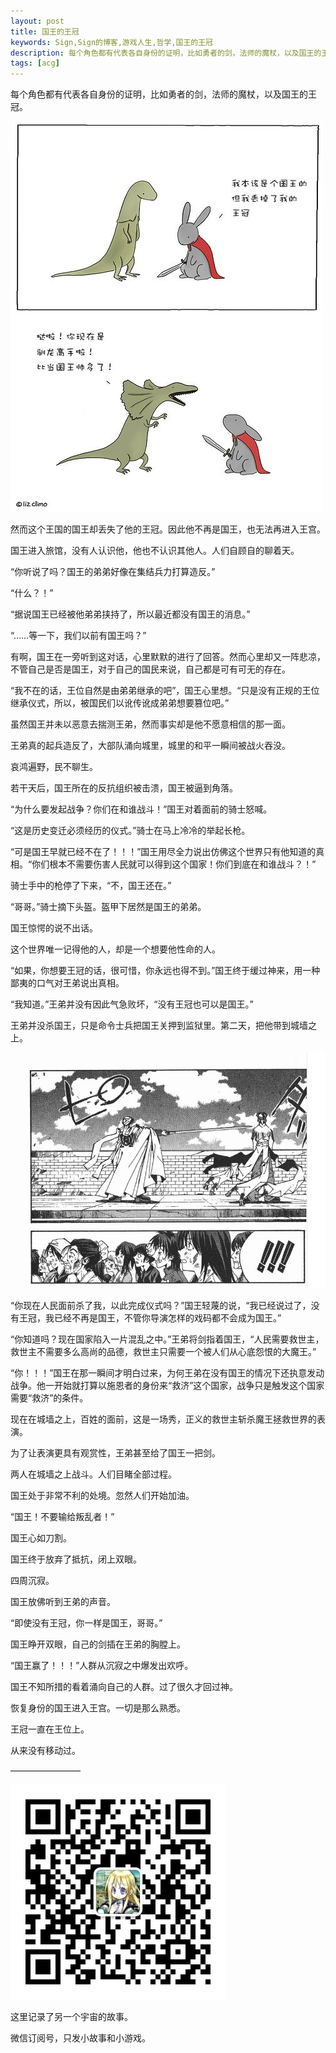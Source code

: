 ```yaml
---
layout: post
title: 国王的王冠
keywords: Sign,Sign的博客,游戏人生,哲学,国王的王冠
description: 每个角色都有代表各自身份的证明，比如勇者的剑，法师的魔杖，以及国王的王冠。
tags: [acg]
---
```

每个角色都有代表各自身份的证明，比如勇者的剑，法师的魔杖，以及国王的王冠。

![国王的王冠](/img/2016-5-27-kingdom/e1.jpg)

然而这个王国的国王却丢失了他的王冠。因此他不再是国王，也无法再进入王宫。

国王进入旅馆，没有人认识他，他也不认识其他人。人们自顾自的聊着天。

“你听说了吗？国王的弟弟好像在集结兵力打算造反。”

“什么？！”

“据说国王已经被他弟弟挟持了，所以最近都没有国王的消息。”

“……等一下，我们以前有国王吗？”

有啊，国王在一旁听到这对话，心里默默的进行了回答。然而心里却又一阵悲凉，不管自己是否是国王，对于自己的国民来说，自己都是可有可无的存在。

“我不在的话，王位自然是由弟弟继承的吧”，国王心里想。“只是没有正规的王位继承仪式，所以，被国民们以讹传讹成弟弟想要篡位吧。”

虽然国王并未以恶意去揣测王弟，然而事实却是他不愿意相信的那一面。

王弟真的起兵造反了，大部队涌向城里，城里的和平一瞬间被战火吞没。

哀鸿遍野，民不聊生。

若干天后，国王所在的反抗组织被击溃，国王被逼到角落。

“为什么要发起战争？你们在和谁战斗！”国王对着面前的骑士怒喊。

“这是历史变迁必须经历的仪式。”骑士在马上冷冷的举起长枪。

“可是国王早就已经不在了！！！”国王用尽全力说出仿佛这个世界只有他知道的真相。“你们根本不需要伤害人民就可以得到这个国家！你们到底在和谁战斗？！”

骑士手中的枪停了下来，“不，国王还在。”

“哥哥。”骑士摘下头盔。盔甲下居然是国王的弟弟。

国王惊愕的说不出话。

这个世界唯一记得他的人，却是一个想要他性命的人。

“如果，你想要王冠的话，很可惜，你永远也得不到。”国王终于缓过神来，用一种鄙夷的口气对王弟说出真相。

“我知道。”王弟并没有因此气急败坏，“没有王冠也可以是国王。”

王弟并没杀国王，只是命令士兵把国王关押到监狱里。第二天，把他带到城墙之上。

![封神演义](/img/2016-5-27-kingdom/e2.png)

“你现在人民面前杀了我，以此完成仪式吗？”国王轻蔑的说，“我已经说过了，没有王冠，我已经不再是国王，不管你导演怎样的戏码都不会成为国王。”

“你知道吗？现在国家陷入一片混乱之中。”王弟将剑指着国王，“人民需要救世主，救世主不需要多么高尚的品德，救世主只需要一个被人们从心底怨恨的大魔王。”

“你！！！”国王在那一瞬间才明白过来，为何王弟在没有国王的情况下还执意发动战争。他一开始就打算以施恩者的身份来“救济”这个国家，战争只是触发这个国家需要“救济”的条件。

现在在城墙之上，百姓的面前，这是一场秀，正义的救世主斩杀魔王拯救世界的表演。

为了让表演更具有观赏性，王弟甚至给了国王一把剑。

两人在城墙之上战斗。人们目睹全部过程。

国王处于非常不利的处境。忽然人们开始加油。

“国王！不要输给叛乱者！”

国王心如刀割。

国王终于放弃了抵抗，闭上双眼。

四周沉寂。

国王放佛听到王弟的声音。

“即使没有王冠，你一样是国王，哥哥。”

国王睁开双眼，自己的剑插在王弟的胸膛上。

“国王赢了！！！”人群从沉寂之中爆发出欢呼。

国王不知所措的看着涌向自己的人群。过了很久才回过神。

恢复身份的国王进入王宫。一切是那么熟悉。

王冠一直在王位上。

从来没有移动过。

————————

![平行宇宙](/img/2016-4-30-flow/qr.jpg)

这里记录了另一个宇宙的故事。

微信订阅号，只发小故事和小游戏。